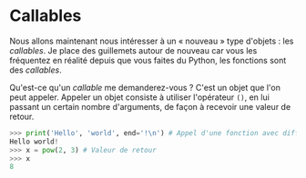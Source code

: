 # Callables

Nous allons maintenant nous intéresser à un « nouveau » type d'objets : les *callables*. Je place des guillemets autour de nouveau car vous les fréquentez en réalité depuis que vous faites du Python, les fonctions sont des *callables*.

Qu'est-ce qu'un *callable* me demanderez-vous ? C'est un objet que l'on peut appeler. Appeler un objet consiste à utiliser l'opérateur `()`, en lui passant un certain nombre d'arguments, de façon à recevoir une valeur de retour.

```python
>>> print('Hello', 'world', end='!\n') # Appel d'une fonction avec différents paramètres
Hello world!
>>> x = pow(2, 3) # Valeur de retour
>>> x
8
```
